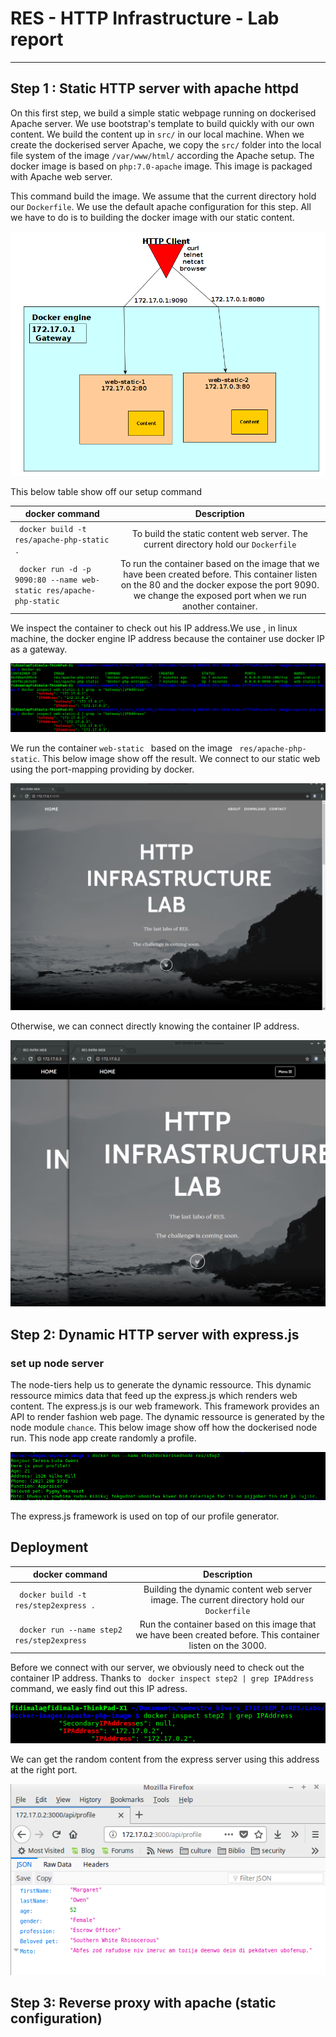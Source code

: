 # RES - HTTP Infrastructure - Lab report
---
## Step 1 : Static HTTP server with apache httpd
On this first step, we build a simple static webpage running on dockerised Apache server. We use bootstrap's template to build quickly with our own content.
We build the content up  in `src/` in our local machine. When we create the dockerised server Apache, we copy the `src/` folder into the local file system of the image  `/var/www/html/` according the Apache setup. The docker image is based on `php:7.0-apache` image. This image is packaged with Apache web server.

This command build the image. We assume that the current directory hold our `Dockerfile`.
We use the default apache configuration for this step. All we have to do is to building the docker image with our static content.

![image](images/Step1-Infrastructure.png)

This below table show off our setup command

| docker command                             |            Description  |
| -------------------------------------------|:------------------:|
|  ` docker build -t res/apache-php-static .`| To build the static content web server. The    current directory hold our `Dockerfile` |
| ` docker run -d -p 9090:80 --name web-static res/apache-php-static`      | To run the container based on the image that we have been created before. This container listen on the 80 and the docker expose the port 9090. we change the exposed port when we run another container.|

We inspect the container to check out his IP address.We use , in linux machine,  the docker engine IP address because the container use docker IP as a gateway.

![image](images/Step1IP-Address.png)

We run the container `web-static ` based on the image ` res/apache-php-static`. This below image show off the result. We connect to our static web using the port-mapping providing by docker.

![image](images/Step1StaticWebServer.png)

Otherwise, we can connect directly knowing the container IP address.

![image](images/Step1-connect2-container.png)

## Step 2:  Dynamic HTTP server with express.js
### set up node server
The node-tiers help us to generate the dynamic ressource. This dynamic ressource mimics data that feed up the express.js which renders web content. The express.js is our web framework. This framework provides an API to render fashion web page.
The dynamic ressource is generated by the node module `chance`. This below image show off how the dockerised node run. This node app create randomly a profile.

![image](images/Step2-dockerisedNode.png)

The express.js framework is used on top of our profile generator.

## Deployment

| docker command                             |            Description  |
| -------------------------------------------|:------------------:|
|  ` docker build -t res/step2express .`| Building the dynamic content web server image. The    current directory hold our `Dockerfile` |
| ` docker run --name step2 res/step2express`      | Run the container based on this image that we have been created before. This container listen on the 3000.|

Before we connect with our server, we obviously need to check out the container IP address. Thanks to ` docker inspect step2 | grep IPAddress` command, we easly find out this IP adress.

![image](images/Step2-ipAddress.png)

 We can get the random content from the express server using this address at the right port.

![image](images/Step2-express.png)

## Step 3: Reverse proxy with apache (static configuration)
